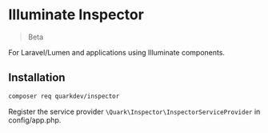 # Illuminate Inspector

> Beta

For Laravel/Lumen and applications using Illuminate components.

## Installation

```sh
composer req quarkdev/inspector
```

Register the service provider `\Quark\Inspector\InspectorServiceProvider` in config/app.php.
